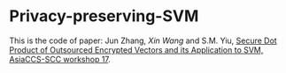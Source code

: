 # Privacy-preserving-SVM

This is the code of paper: Jun Zhang, *Xin Wang* and S.M. Yiu,
 [Secure Dot Product of Outsourced Encrypted Vectors and its Application to SVM, AsiaCCS-SCC workshop 17](https://dl.acm.org/doi/10.1145/3055259.3055270).

